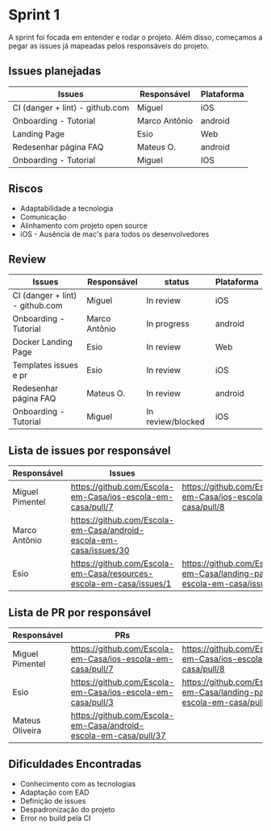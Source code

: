 # Sprint 1

A sprint foi focada em entender e rodar o projeto. Além disso, começamos a pegar as issues já mapeadas pelos responsáveis do projeto.

## Issues planejadas

| Issues                          | Responsável   | Plataforma |
| ------------------------------- | ------------- | ---------- |
| CI (danger + lint) - github.com | Miguel        | iOS        |
| Onboarding - Tutorial           | Marco Antônio | android    |
| Landing Page                    | Esio          | Web        |
| Redesenhar página FAQ           | Mateus O.     | android    |
| Onboarding - Tutorial           | Miguel        | IOS        |

## Riscos

- Adaptabilidade a tecnologia
- Comunicação
- Alinhamento com projeto open source
- iOS - Ausência de mac's para todos os desenvolvedores

## Review

| Issues                          | Responsável   | status            | Plataforma |
| ------------------------------- | ------------- | ----------------- | ---------- |
| CI (danger + lint) - github.com | Miguel        | In review         | iOS        |
| Onboarding - Tutorial           | Marco Antônio | In progress       | android    |
| Docker Landing Page             | Esio          | In review         | Web        |
| Templates issues e pr           | Esio          | In review         | iOS        |
| Redesenhar página FAQ           | Mateus O.     | In review         | android    |
| Onboarding - Tutorial           | Miguel        | In review/blocked | iOS        |

## Lista de issues por responsável

| Responsável     | Issues                                                              |                                                                        |                                                                        |
| --------------- | ------------------------------------------------------------------- | ---------------------------------------------------------------------- | ---------------------------------------------------------------------- |
| Miguel Pimentel | https://github.com/Escola-em-Casa/ios-escola-em-casa/pull/7         | https://github.com/Escola-em-Casa/ios-escola-em-casa/pull/8            |                                                                        |
| Marco Antônio   | https://github.com/Escola-em-Casa/android-escola-em-casa/issues/30  |                                                                        |                                                                        |
| Esio            | https://github.com/Escola-em-Casa/resources-escola-em-casa/issues/1 | https://github.com/Escola-em-Casa/landing-page-escola-em-casa/issues/2 | https://github.com/Escola-em-Casa/landing-page-escola-em-casa/issues/3 |

## Lista de PR por responsável

| Responsável     | PRs                                                              |                                                                      |     |
| --------------- | ---------------------------------------------------------------- | -------------------------------------------------------------------- | --- |
| Miguel Pimentel | https://github.com/Escola-em-Casa/ios-escola-em-casa/pull/7      | https://github.com/Escola-em-Casa/ios-escola-em-casa/pull/8          |     |
| Esio            | https://github.com/Escola-em-Casa/ios-escola-em-casa/pull/3      | https://github.com/Escola-em-Casa/landing-page-escola-em-casa/pull/4 |     |
| Mateus Oliveira | https://github.com/Escola-em-Casa/android-escola-em-casa/pull/37 |                                                                      |     |

## Dificuldades Encontradas

- Conhecimento com as tecnologias
- Adaptação com EAD
- Definição de issues
- Despadronização do projeto
- Error no build pela CI
